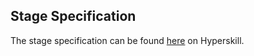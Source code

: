 ## Stage Specification

The stage specification can be found [here](https://hyperskill.org/projects/47/stages/254/implement) on Hyperskill.